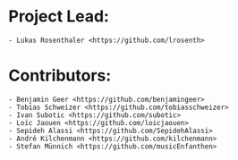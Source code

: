 

# Project Lead:

    - Lukas Rosenthaler <https://github.com/lrosenth>

# Contributors:

    - Benjamin Geer <https://github.com/benjamingeer>
    - Tobias Schweizer <https://github.com/tobiasschweizer>
    - Ivan Subotic <https://github.com/subotic>
    - Loïc Jaouen <https://github.com/loicjaouen>
    - Sepideh Alassi <https://github.com/SepidehAlassi>
    - André Kilchenmann <https://github.com/kilchenmann>
    - Stefan Münnich <https://github.com/musicEnfanthen>

